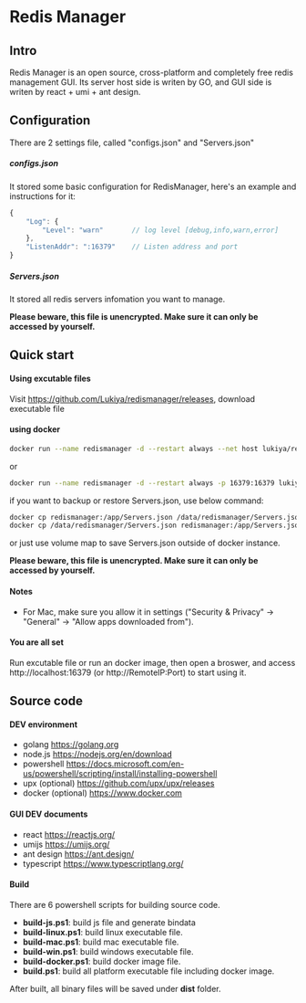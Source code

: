 # Redis Manager
## Intro

Redis Manager is an open source, cross-platform and completely free redis management GUI. Its server host side is writen by GO, and GUI side is writen by react + umi + ant design.
## Configuration
There are 2 settings file, called "configs.json" and "Servers.json"
##### configs.json
It stored some basic configuration for RedisManager, here's an example and instructions for it:
``` javascript
{
    "Log": {
        "Level": "warn"       // log level [debug,info,warn,error]
    },
    "ListenAddr": ":16379"    // Listen address and port
}
```

##### Servers.json
It stored all redis servers infomation you want to manage.


**Please beware, this file is unencrypted. Make sure it can only be accessed by yourself.**

## Quick start
#### Using excutable files
Visit https://github.com/Lukiya/redismanager/releases, download executable file
#### using docker
``` bash
docker run --name redismanager -d --restart always --net host lukiya/redismanager
```
or
``` bash
docker run --name redismanager -d --restart always -p 16379:16379 lukiya/redismanager
```
if you want to backup or restore Servers.json, use below command:
``` bash
docker cp redismanager:/app/Servers.json /data/redismanager/Servers.json
docker cp /data/redismanager/Servers.json redismanager:/app/Servers.json
```
or just use volume map to save Servers.json outside of docker instance.

**Please beware, this file is unencrypted. Make sure it can only be accessed by yourself.**
#### Notes
* For Mac, make sure you allow it in settings ("Security & Privacy" -> "General" -> "Allow apps downloaded from").
#### You are all set
Run excutable file or run an docker image, then open a broswer, and access http://localhost:16379 (or http://RemoteIP:Port) to start using it.


## Source code
#### DEV environment
* golang https://golang.org
* node.js https://nodejs.org/en/download
* powershell https://docs.microsoft.com/en-us/powershell/scripting/install/installing-powershell
* upx (optional) https://github.com/upx/upx/releases
* docker (optional) https://www.docker.com
#### GUI DEV documents
* react https://reactjs.org/
* umijs https://umijs.org/
* ant design https://ant.design/
* typescript https://www.typescriptlang.org/
#### Build
There are 6 powershell scripts for building source code.
* **build-js.ps1**: build js file and generate bindata
* **build-linux.ps1**: build linux executable file.
* **build-mac.ps1**: build mac executable file.
* **build-win.ps1**: build windows executable file.
* **build-docker.ps1**: build docker image file.
* **build.ps1**: build all platform executable file including docker image.

After built, all binary files will be saved under **dist** folder.
